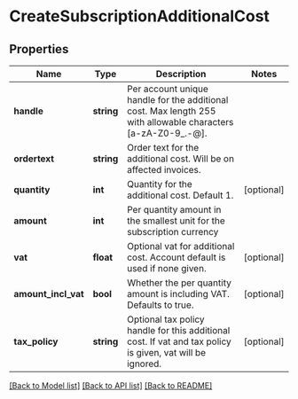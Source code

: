 # CreateSubscriptionAdditionalCost

## Properties
Name | Type | Description | Notes
------------ | ------------- | ------------- | -------------
**handle** | **string** | Per account unique handle for the additional cost. Max length 255 with allowable characters [a-zA-Z0-9_.-@]. | 
**ordertext** | **string** | Order text for the additional cost. Will be on affected invoices. | 
**quantity** | **int** | Quantity for the additional cost. Default 1. | [optional] 
**amount** | **int** | Per quantity amount in the smallest unit for the subscription currency | 
**vat** | **float** | Optional vat for additional cost. Account default is used if none given. | [optional] 
**amount_incl_vat** | **bool** | Whether the per quantity amount is including VAT. Defaults to true. | [optional] 
**tax_policy** | **string** | Optional tax policy handle for this additional cost. If vat and tax policy is given, vat will be ignored. | [optional] 

[[Back to Model list]](../../README.md#documentation-for-models) [[Back to API list]](../../README.md#documentation-for-api-endpoints) [[Back to README]](../../README.md)

